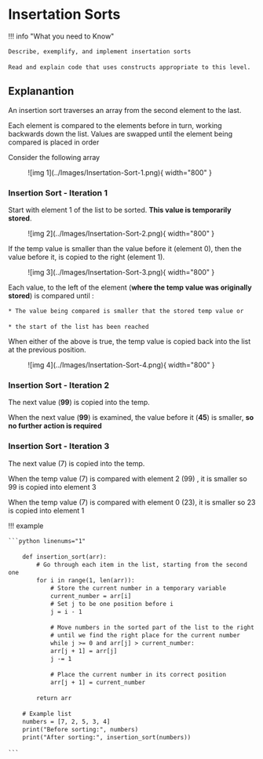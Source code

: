 # Insertation Sorts

!!! info "What you need to Know"

	Describe, exemplify, and implement insertation sorts
	
	Read and explain code that uses constructs appropriate to this level.

## Explanantion

An insertion sort traverses an array from the second element to the last. 

Each element is compared to the elements before in turn, working backwards down the list.  Values are swapped until the element being compared is placed in order

Consider the following  array

<figure markdown="span">
  ![img 1](../Images/Insertation-Sort-1.png){ width="800" }
</figure>

### Insertion Sort - Iteration 1

Start with element 1 of the list to be sorted.  __This value is temporarily stored__.

<figure markdown="span">
  ![img 2](../Images/Insertation-Sort-2.png){ width="800" }
</figure>

If the temp value is smaller than the value before it (element 0), then the value before it, is copied to the right (element 1).

<figure markdown="span">
  ![img 3](../Images/Insertation-Sort-3.png){ width="800" }
</figure>


Each value, to the left of the element (__where the temp value was originally stored__) is compared until :

	* The value being compared is smaller that the stored temp value or 
 
 	* the start of the list has been reached

When either of the above is true, the temp value is copied back into the list at the previous position.

<figure markdown="span">
  ![img 4](../Images/Insertation-Sort-4.png){ width="800" }
</figure>

### Insertion Sort - Iteration 2

The next value (__99__) is copied into the temp.

When the next value (__99__) is examined, the value before it (__45__) is smaller, __so no further action is required__

### Insertion Sort - Iteration 3

The next value (7) is copied into the temp.

When the temp value (7) is compared with element 2 (99) , it is smaller so 99 is copied into element 3

When the temp value (7) is compared with element 0 (23), it is smaller so 23 is copied into element 1

!!! example

	```python linenums="1"
 
		def insertion_sort(arr):
			# Go through each item in the list, starting from the second one
			for i in range(1, len(arr)):
				# Store the current number in a temporary variable
				current_number = arr[i]
				# Set j to be one position before i
				j = i - 1
			
				# Move numbers in the sorted part of the list to the right
				# until we find the right place for the current number
				while j >= 0 and arr[j] > current_number:
				arr[j + 1] = arr[j]
				j -= 1
			
				# Place the current number in its correct position
				arr[j + 1] = current_number
   
			return arr
		
		# Example list
		numbers = [7, 2, 5, 3, 4]
		print("Before sorting:", numbers)
		print("After sorting:", insertion_sort(numbers))

	```
